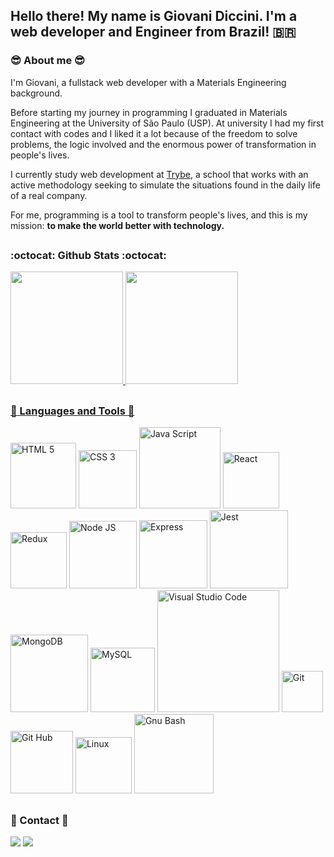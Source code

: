 <!-- links -->
[vsCode]: https://code.visualstudio.com/learn
[js]: https://developer.mozilla.org/pt-BR/docs/Web/JavaScript
[html5]: https://developer.mozilla.org/en-US/docs/Learn/HTML
[css3]: https://developer.mozilla.org/pt-BR/docs/Web/CSS
[nodeJs]: https://nodejs.org/en/docs/
[react]: https://reactjs.org/docs/getting-started.html
[gitHub]: https://docs.github.com/en
[git]: https://git-scm.com/doc
[gnuBash]: https://www.gnu.org/software/bash/manual/
[jest]: https://jestjs.io/docs/getting-started
[linux]: https://www.gnu.org/distros/free-distros.html
[MySQL]: https://dev.mysql.com/doc/
[MongoDB]: https://docs.mongodb.com/manual/introduction/
[Express]: https://expressjs.com/pt-br/
[Redux]: https://redux.js.org/
<!-- links -->

## Hello there! My name is Giovani Diccini. I'm a web developer and Engineer from Brazil! 🇧🇷
### 😎 About me 😎
I'm Giovani, a fullstack web developer with a Materials Engineering background. 

Before starting my journey in programming I graduated in Materials Engineering at the University of São Paulo (USP). At university I had my first contact with codes and I liked it a lot because of the freedom to solve problems, the logic involved and the enormous power of transformation in people's lives.

I currently study web development at [Trybe](https://www.betrybe.com/), a school that works with an active methodology seeking to simulate the situations found in the daily life of a real company.

For me, programming is a tool to transform people's lives, and this is my mission: **to make the world better with technology.**
##
### :octocat: Github Stats :octocat:
<div align="left">
  <a href="https://github.com/gdiccini">
  <img height="180em" src="https://github-readme-stats.vercel.app/api?username=gdiccini&show_icons=true&theme=tokyonight&include_all_commits=true&count_private=true"/>
  <img height="180em" src="https://github-readme-stats.vercel.app/api/top-langs/?username=gdiccini&layout=compact&langs_count=7&theme=tokyonight"/>
</div>

##
### 🔧 Languages and Tools 🔧
  
  [<img alt="HTML 5" width="105px" src="https://img.shields.io/badge/HTML%205-black?style=flat&logo=html5&logoColor=#E34F26" />][html5]
  [<img alt="CSS 3" width="93px" src="https://img.shields.io/badge/CSS%203-black?style=flat&logo=css3&logoColor=blue" />][css3]
  [<img alt="Java Script" width="130px" src="https://img.shields.io/badge/JavaScript-black?style=flat&logo=JavaScript&logoColor=#F7DF1E" />][js]
  [<img alt="React" width="90px" src="https://img.shields.io/badge/React-black?style=flat&logo=react&logoColor=#61DAFB" />][react]
  [<img alt="Redux" width="90px" src="https://img.shields.io/badge/redux-%23593d88.svg?style=for-the-badge&logo=redux&logoColor=white" />][Redux]
  [<img alt="Node JS" width="108px" src="https://img.shields.io/badge/Node%20Js-black?style=flat&logo=node.js&logoColor=#339933" />][nodeJs]
  [<img alt="Express" width="109px" src="https://img.shields.io/badge/Express-black?style=flat&logo=Express&logoColor=#4EAA2" />][Express]
  [<img alt="Jest" width="125px" src="https://img.shields.io/badge/Jest%20Code-black?style=flat&logo=jest&logoColor=red" />][jest]
  [<img alt="MongoDB" width="124px" src="https://img.shields.io/badge/MongoDB-black?style=flat&logo=MongoDB&logoColor=#4EAA2" />][MongoDB]
  [<img alt="MySQL" width="103px" src="https://img.shields.io/badge/MySQL-black?style=flat&logo=MySQL&logoColor=#4EAA2" />][MySQL]
  [<img alt="Visual Studio Code" width="195px" src="https://img.shields.io/badge/Visual%20Studio%20Code-black?style=flat&logo=visual-studio&logoColor=blue" />][vscode]
  [<img alt="Git" width="66px" src="https://img.shields.io/badge/Git-black?style=flat&logo=git&logoColor=#F05032" />][git]
  [<img alt="Git Hub" width="100px" src="https://img.shields.io/badge/GitHub-black?style=flat&logo=github&logoColor=white" />][gitHub]
  [<img alt="Linux" width="90px" src="https://img.shields.io/badge/Linux-black?style=flat&logo=linux&logoColor=#FCC624" />][linux]
  [<img alt="Gnu Bash" width="127px" src="https://img.shields.io/badge/GNU%20Bash-black?style=flat&logo=gnu-bash&logoColor=#4EAA25" />][gnuBash]

##
### 📱 Contact 📱
  
<div>
  <a href = "mailto:giovani.diccini@gmail.com"><img src="https://img.shields.io/badge/Gmail-D14836?style=for-the-badge&logo=gmail&logoColor=white" target="_blank"></a>
  <a href="https://www.linkedin.com/in/giovani-diccini/" target="_blank"><img src="https://img.shields.io/badge/-LinkedIn-%230077B5?style=for-the-badge&logo=linkedin&logoColor=white" target="_blank"></a> 
</div>
